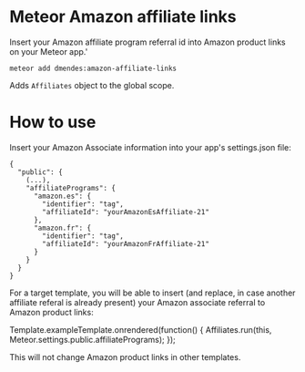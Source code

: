 # Meteor Amazon affiliate links

Insert your Amazon affiliate program referral id into Amazon product links on your Meteor app.'

    meteor add dmendes:amazon-affiliate-links

Adds `Affiliates` object to the global scope.

# How to use

Insert your Amazon Associate information into your app's settings.json file:

    {
      "public": {
        (...),
        "affiliatePrograms": {
          "amazon.es": { 
            "identifier": "tag",
            "affiliateId": "yourAmazonEsAffiliate-21"
          },
          "amazon.fr": {
            "identifier": "tag",
            "affiliateId": "yourAmazonFrAffiliate-21"
          }
        }
      }
    }

For a target template, you will be able to insert (and replace, in case another affiliate referal is already present) your Amazon associate referral to Amazon product links:

  Template.exampleTemplate.onrendered(function() {
    Affiliates.run(this, Meteor.settings.public.affiliatePrograms);
  });  

This will not change Amazon product links in other templates.

